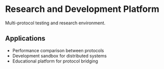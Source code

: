 # Research and Development Platform

Multi-protocol testing and research environment.

## Applications

- Performance comparison between protocols
- Development sandbox for distributed systems
- Educational platform for protocol bridging
